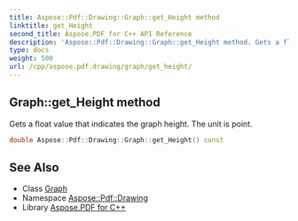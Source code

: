 ```yaml
---
title: Aspose::Pdf::Drawing::Graph::get_Height method
linktitle: get_Height
second_title: Aspose.PDF for C++ API Reference
description: 'Aspose::Pdf::Drawing::Graph::get_Height method. Gets a float value that indicates the graph height. The unit is point in C++.'
type: docs
weight: 500
url: /cpp/aspose.pdf.drawing/graph/get_height/
---
```

## Graph::get_Height method


Gets a float value that indicates the graph height. The unit is point.

```cpp
double Aspose::Pdf::Drawing::Graph::get_Height() const
```

## See Also

* Class [Graph](../)
* Namespace [Aspose::Pdf::Drawing](../../)
* Library [Aspose.PDF for C++](../../../)
